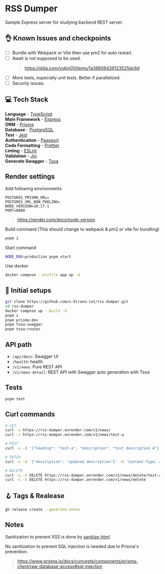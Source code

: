 # RSS Dumper

Sample Express server for studying backend REST server.

## 👌 Known Issues and checkpoints

- [ ] Bundle with Webpack or Vite then use pm2 for auto restart.
- [ ] Await is not supposed to be used.
  > https://qiita.com/yukin01/items/1a36606439123525dc6d
- [ ] More tests, especially unit tests. Better if parallelized.
- [ ] Security issues.

## 💻 Tech Stack

**Language** - [TypeScript](https://www.typescriptlang.org/)  
**Main Framework** - [Express](https://expressjs.com/)  
**ORM** - [Prisma](https://www.prisma.io/)  
**Database** - [PostgreSQL](https://www.postgresql.org/)  
**Test** - [Jest](https://jestjs.io/)  
**Authentication** - [Passport](http://www.passportjs.org/)  
**Code Formatting** - [Prettier](https://prettier.io/)  
**Linting** - [ESLint](https://eslint.org)  
**Validation** - [Joi](https://joi.dev/)  
**Generate Swagger** - [Tsoa](https://tsoa-community.github.io/docs/)

## Render settings

Add following environments

```env
POSTGRES_PRISMA_URL=
POSTGRES_URL_NON_POOLING=
NODE_VERSION=18.17.1
PORT=8080
```

> https://render.com/docs/node-version

Build command (This should change to webpack & pm2 or vite for bundling)

```bash
pnpm i
```

Start command

```bash
NODE_ENV=production pnpm start
```

Use docker

```bash
docker compose --profile app up -d
```

## 🍾 Initial setups

```bash
git clone https://github.com/s-hirano-ist/rss-dumper.git
cd rss-dumper
docker compose up --build -d
pnpm i
pnpm prisma:dev
pnpm tsoa:swagger
pnpm tsoa:routes
```

## API path

- `/api/docs`: Swagger UI
- `/health`: health
- `/v1/news`: Pure REST API
- `/v1/news-detail`: REST API with Swagger auto generation with Tsoa

## Tests

```bash
pnpm test
```

## Curl commands

```bash
# GET
curl -s https://rss-dumper.onrender.com/v1/news/
curl -s https://rss-dumper.onrender.com/v1/news/test-a

# POST
curl -s -d '{"heading": "test-a", "description": "test description A"}' -H 'Content-Type: application/json' https://rss-dumper.onrender.com/v1/news/create

# PATCH
curl -s -d '{"description": "updated description"}' -H 'Content-Type: application/json' -X PATCH https://rss-dumper.onrender.com/v1/news/update/test-a

# DELETE
curl -s -X DELETE https://rss-dumper.onrender.com/v1/news/delete/test-a
curl -s -X DELETE https://rss-dumper.onrender.com/v1/news/delete
```

## 🪝 Tags & Realease

```bash
gh release create --generate-notes
```

## Notes

Sanitization to prevent XSS is done by [sanitize-html](https://github.com/apostrophecms/sanitize-html)

No sanitization to prevent SQL injection is needed due to Prisma's prevention.

> https://www.prisma.io/docs/concepts/components/prisma-client/raw-database-access#sql-injection
